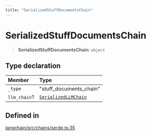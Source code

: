 ```yaml
---
title: "SerializedStuffDocumentsChain"
---
```


# SerializedStuffDocumentsChain

> **SerializedStuffDocumentsChain**: `object`

## Type declaration

| Member       | Type                                          |
| :----------- | :-------------------------------------------- |
| `_type`      | "stuff_documents_chain"                       |
| `llm_chain`? | [`SerializedLLMChain`](SerializedLLMChain.md) |

## Defined in

[langchain/src/chains/serde.ts:35](https://github.com/hwchase17/langchainjs/blob/ddf2996/langchain/src/chains/serde.ts#L35)
